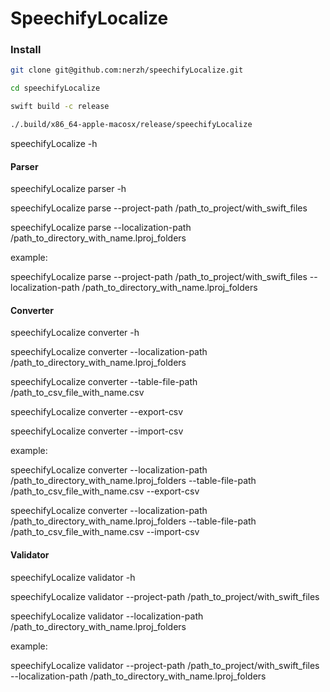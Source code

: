 # SpeechifyLocalize

### Install

```bash
git clone git@github.com:nerzh/speechifyLocalize.git

cd speechifyLocalize

swift build -c release

./.build/x86_64-apple-macosx/release/speechifyLocalize
```


speechifyLocalize -h

#### Parser
speechifyLocalize parser -h

speechifyLocalize parse --project-path  /path_to_project/with_swift_files

speechifyLocalize parse --localization-path  /path_to_directory_with_name.lproj_folders

example:

speechifyLocalize parse --project-path  /path_to_project/with_swift_files --localization-path /path_to_directory_with_name.lproj_folders 
#### Converter

speechifyLocalize converter -h

speechifyLocalize converter --localization-path /path_to_directory_with_name.lproj_folders

speechifyLocalize converter --table-file-path /path_to_csv_file_with_name.csv

speechifyLocalize converter --export-csv

speechifyLocalize converter --import-csv

example:

speechifyLocalize converter --localization-path /path_to_directory_with_name.lproj_folders --table-file-path /path_to_csv_file_with_name.csv --export-csv

speechifyLocalize converter --localization-path /path_to_directory_with_name.lproj_folders --table-file-path /path_to_csv_file_with_name.csv --import-csv


#### Validator

speechifyLocalize validator -h

speechifyLocalize validator --project-path  /path_to_project/with_swift_files

speechifyLocalize validator --localization-path /path_to_directory_with_name.lproj_folders

example:

speechifyLocalize validator --project-path /path_to_project/with_swift_files --localization-path /path_to_directory_with_name.lproj_folders 
